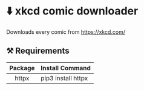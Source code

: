 # ⬇️ xkcd comic downloader
Downloads every comic from https://xkcd.com/

## ⚒️ Requirements
| Package | Install Command |
| :---: | :--- |
| httpx | pip3 install httpx |


